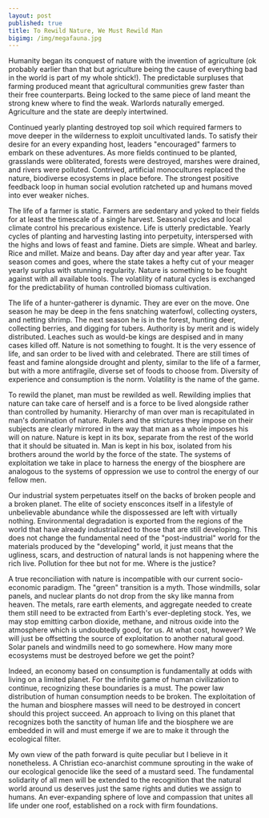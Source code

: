 ```yaml
---
layout: post
published: true
title: To Rewild Nature, We Must Rewild Man
bigimg: /img/megafauna.jpg
---
```


Humanity began its conquest of nature with the invention of agriculture (ok probably earlier than that but agriculture being the cause of everything bad in the world is part of my whole shtick!). The predictable surpluses that farming produced meant that agricultural communities grew faster than their free counterparts. Being locked to the same piece of land meant the strong knew where to find the weak. Warlords naturally emerged. Agriculture and the state are deeply intertwined.

Continued yearly planting destroyed top soil which required farmers to move deeper in the wilderness to exploit uncultivated lands. To satisfy their desire for an every expanding host, leaders "encouraged" farmers to embark on these adventures. As more fields continued to be planted, grasslands were obliterated, forests were destroyed, marshes were drained, and rivers were polluted.  Contrived, artificial monocultures replaced the nature, biodiverse ecosystems in place before. The strongest positive feedback loop in human social evolution ratcheted up and humans moved into ever weaker niches.

The life of a farmer is static. Farmers are sedentary and yoked to their fields for at least the timescale of a single harvest. Seasonal cycles and local climate control his precarious existence. Life is utterly predictable. Yearly cycles of planting and harvesting lasting into perpetuity, interspersed with the highs and lows of feast and famine. Diets are simple. Wheat and barley. Rice and millet. Maize and beans. Day after day and year after year. Tax season comes and goes, where the state takes a hefty cut of your meager yearly surplus with stunning regularity. Nature is something to be fought against with all available tools. The volatility of natural cycles is exchanged for the predictability of human controlled biomass cultivation.

The life of a hunter-gatherer is dynamic. They are ever on the move. One season he may be deep in the fens snatching waterfowl, collecting oysters, and netting shrimp. The next season he is in the forest, hunting deer, collecting berries, and digging for tubers. Authority is by merit and is widely distributed. Leaches such as would-be kings are despised and in many cases killed off.  Nature is not something to fought. It is the very essence of life, and san order to be lived with and celebrated. There are still times of feast and famine alongside drought and plenty, similar to the life of a farmer, but with a more antifragile, diverse set of foods to choose from. Diversity of experience and consumption is the norm. Volatility is the name of the game.

To rewild the planet, man must be rewilded as well. Rewilding implies that nature can take care of herself and is a force to be lived alongside rather than controlled by humanity. Hierarchy of man over man is recapitulated in man's domination of nature. Rulers and the strictures they impose on their subjects are clearly mirrored in the way that man as a whole imposes his will on nature. Nature is kept in its box, separate from the rest of the world that it should be situated in. Man is kept in his box, isolated from his brothers around the world by the force of the state. The systems of exploitation we take in place to harness the energy of the biosphere are analogous to the systems of oppression we use to control the energy of our fellow men.

Our industrial system perpetuates itself on the backs of broken people and a broken planet. The elite of society ensconces itself in a lifestyle of unbelievable abundance while the dispossessed are left with virtually nothing. Environmental degradation is exported from the regions of the world that have already industrialized to those that are still developing. This does not change the fundamental need of the "post-industrial" world for the materials produced by the "developing" world, it just means that the ugliness, scars, and destruction of natural lands is not happening where the rich live. Pollution for thee but not for me. Where is the justice?

A true reconciliation with nature is incompatible with our current socio-economic paradigm. The "green" transition is a myth. Those windmills, solar panels, and nuclear plants do not drop from the sky like manna from heaven. The metals, rare earth elements, and aggregate needed to create them still need to be extracted from Earth's ever-depleting stock. Yes, we may stop emitting carbon dioxide, methane, and nitrous oxide into the atmosphere which is undoubtedly good, for us. At what cost, however? We will just be offsetting the source of exploitation to another natural good. Solar panels and windmills need to go somewhere. How many more ecosystems must be destroyed before we get the point?

Indeed, an economy based on consumption is fundamentally at odds with living on a limited planet. For the infinite game of human civilization to continue, recognizing these boundaries is a must. The power law distribution of human consumption needs to be broken. The exploitation of the human and biosphere masses will need to be destroyed in concert should this project succeed. An approach to living on this planet that recognizes both the sanctity of human life and the biosphere we are embedded in will and must emerge if we are to make it through the ecological filter.

My own view of the path forward is quite peculiar but I believe in it nonetheless. A Christian eco-anarchist commune sprouting in the wake of our ecological genocide like the seed of a mustard seed. The fundamental solidarity of all men will be extended to the recognition that the natural world around us deserves just the same rights and duties we assign to humans. An ever-expanding sphere of love and compassion that unites all life under one roof, established on a rock with firm foundations. 
